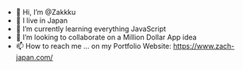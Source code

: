 - 👋 Hi, I’m @Zakkku
- 👀 I live in Japan
- 🌱 I’m currently learning everything JavaScript
- 💞️ I’m looking to collaborate on a Million Dollar App idea
- 📫 How to reach me ... on my Portfolio Website: https://www.zach-japan.com/

<!---
Zakkku/Zakkku is a ✨ special ✨ repository because its `README.md` (this file) appears on your GitHub profile.
You can click the Preview link to take a look at your changes.
--->
